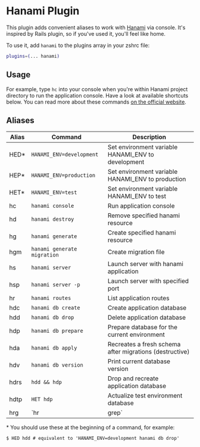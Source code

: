 # Hanami Plugin

This plugin adds convenient aliases to work with [Hanami](https://hanamirb.org/) via console. It's inspired by Rails
plugin, so if you've used it, you'll feel like home.

To use it, add `hanami` to the plugins array in your zshrc file:

```zsh
plugins=(... hanami)
```

## Usage

For example, type `hc` into your console when you're within Hanami project directory to run the application console.
Have a look at available shortcuts below. You can read more about these
commands [on the official website](https://hanamirb.org/guides/command-line/applications/).

## Aliases

| Alias | Command                     | Description                                             |
|-------|-----------------------------|---------------------------------------------------------|
| HED\* | `HANAMI_ENV=development`    | Set environment variable HANAMI_ENV to development      |
| HEP\* | `HANAMI_ENV=production`     | Set environment variable HANAMI_ENV to production       |
| HET\* | `HANAMI_ENV=test`           | Set environment variable HANAMI_ENV to test             |
| hc    | `hanami console`            | Run application console                                 |
| hd    | `hanami destroy`            | Remove specified hanami resource                        |
| hg    | `hanami generate`           | Create specified hanami resource                        |
| hgm   | `hanami generate migration` | Create migration file                                   |
| hs    | `hanami server`             | Launch server with hanami application                   |
| hsp   | `hanami server -p`          | Launch server with specified port                       |
| hr    | `hanami routes`             | List application routes                                 |
| hdc   | `hanami db create`          | Create application database                             |
| hdd   | `hanami db drop`            | Delete application database                             |
| hdp   | `hanami db prepare`         | Prepare database for the current environment            |
| hda   | `hanami db apply`           | Recreates a fresh schema after migrations (destructive) |
| hdv   | `hanami db version`         | Print current database version                          |
| hdrs  | `hdd && hdp`                | Drop and recreate application database                  |
| hdtp  | `HET hdp`                   | Actualize test environment database                     |
| hrg   | `hr | grep`                 | Grep hanami routes with specified pattern               |

\* You should use these at the beginning of a command, for example:

```console
$ HED hdd # equivalent to 'HANAMI_ENV=development hanami db drop'
```
